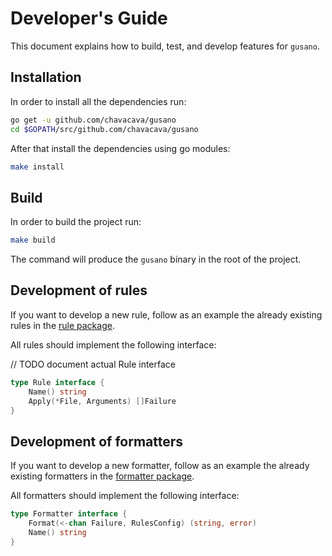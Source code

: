 # Developer's Guide

This document explains how to build, test, and develop features for `gusano`.

## Installation

In order to install all the dependencies run:

```bash
go get -u github.com/chavacava/gusano
cd $GOPATH/src/github.com/chavacava/gusano
```

After that install the dependencies using go modules:

```bash
make install
```

## Build

In order to build the project run:

```bash
make build
```

The command will produce the `gusano` binary in the root of the project.

## Development of rules

If you want to develop a new rule, follow as an example the already existing rules in the [rule package](https://github.com/chavacava/gusano/tree/master/rule).

All rules should implement the following interface:

// TODO document actual Rule interface
```go
type Rule interface {
	Name() string
	Apply(*File, Arguments) []Failure
}
```

## Development of formatters

If you want to develop a new formatter, follow as an example the already existing formatters in the [formatter package](https://github.com/chavacava/gusano/tree/master/formatter).

All formatters should implement the following interface:

```go
type Formatter interface {
	Format(<-chan Failure, RulesConfig) (string, error)
	Name() string
}
```
